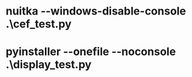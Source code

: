 # nuitka --windows-disable-console .\cef_test.py
# pyinstaller --onefile --noconsole .\display_test.py

